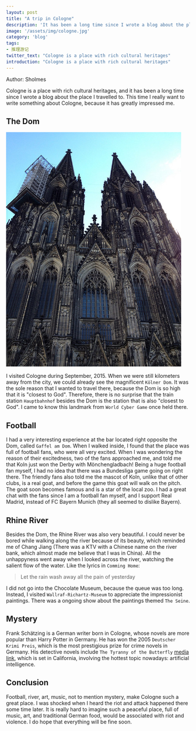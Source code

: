 ```yaml
---
layout: post
title: "A trip in Cologne"
description: 'It has been a long time since I wrote a blog about the place I travelled to. This time I really want to write something about Cologne, because it has greatly impressed me.'
image: '/assets/img/cologne.jpg'
category: 'blog'
tags:
- 推理游记
twitter_text: "Cologne is a place with rich cultural heritages"
introduction: "Cologne is a place with rich cultural heritages"
---
```


Author: Sholmes

Cologne is a place with rich cultural heritages, and it has been a long time since I wrote a blog about the place I travelled to. This time I really want to write something about Cologne, because it has greatly impressed me.

## The Dom

![Kölner Dom](/assets/img/cologne.jpg)

I visited Cologne during September, 2015. When we were still kilometers away from the city, we could already see the magnificent `Kölner Dom`. It was the sole reason that I wanted to travel there, because the Dom is so high that it is "closest to God". Therefore, there is no surprise that the train station `Hauptbahnhof` besides the Dom is the station that is also "closest to God". I came to know this landmark from `World Cyber Game` once held there.

## Football

I had a very interesting experience at the bar located right opposite the Dom, called `Gaffel am Dom`. When I walked inside, I found that the place was full of football fans, who were all very excited. When I was wondering the reason of their excitedness, two of the fans approached me, and told me that Koln just won the Derby with Mönchengladbach! Being a huge football fan myself, I had no idea that there was a Bundesliga game going on right there. The friendly fans also told me the mascot of Koln, unlike that of other clubs, is a real goat, and before the game this goat will walk on the pitch. The goat soon becomes famous and is a star of the local zoo. I had a great chat with the fans since I am a football fan myself, and I support Real Madrid, instead of FC Bayern Munich (they all seemed to dislike Bayern).

## Rhine River

Besides the Dom, the Rhine River was also very beautiful. I could never be bored while walking along the river because of its beauty, which reminded me of Chang Jiang (There was a KTV with a Chinese name on the river bank, which almost made me believe that I was in China). All the unhappyness went away when I looked across the river, watching the salient flow of the water. Like the lyrics in `Comming Home`:

> Let the rain wash away
> all the pain of yesterday

I did not go into the Chocolate Museum, because the queue was too long. Instead, I visited `Wallraf-Richartz-Museum` to appreciate the impressionist paintings. There was a ongoing show about the paintings themed `The Seine`.

## Mystery

Frank Schätzing is a German writer born in Cologne, whose novels are more popular than Harry Potter in Germany. He has won the 2005 `Deutscher Krimi Preis`, which is the most prestigious prize for crime novels in Germany. His detective novels include `The Tyranny of the Butterfly` [media link](https://www.dw.com/en/best-selling-author-frank-sch%C3%A4tzing-creates-an-ai-dystopia-in-latest-thriller/a-43506188), which is set in California, involving the hottest topic nowadays: artificial intelligence.   

## Conclusion

Football, river, art, music, not to mention mystery, make Cologne such a great place. I was shocked when I heard the riot and attack happened there some time later. It is really hard to imagine such a peaceful place, full of music, art, and traditional German food, would be associated with riot and violence. I do hope that everything will be fine soon.
